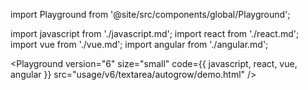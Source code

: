 import Playground from '@site/src/components/global/Playground';

import javascript from './javascript.md';
import react from './react.md';
import vue from './vue.md';
import angular from './angular.md';

<Playground
  version="6"
  size="small"
  code={{ javascript, react, vue, angular }}
  src="usage/v6/textarea/autogrow/demo.html"
/>
